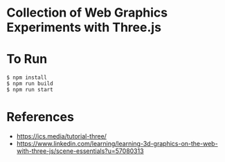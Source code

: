 # Collection of Web Graphics Experiments with Three.js

# To Run
```
$ npm install
$ npm run build
$ npm run start
```

# References
 - https://ics.media/tutorial-three/
 - https://www.linkedin.com/learning/learning-3d-graphics-on-the-web-with-three-js/scene-essentials?u=57080313
